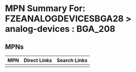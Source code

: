 



# MPN Summary For: FZEANALOGDEVICESBGA28 > analog-devices : BGA_208

## MPNs
  

|MPN|Direct Links|Search Links|
| :--- | :--- | :--- |
||||
